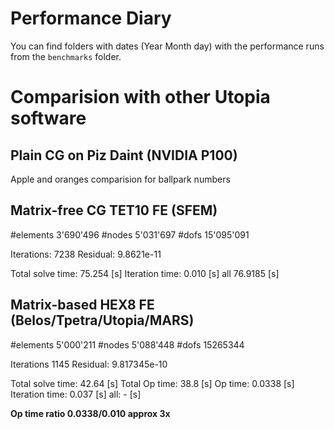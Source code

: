 # Performance Diary

You can find folders with dates (Year Month day) with the performance runs from the `benchmarks` folder.


# Comparision with other Utopia software

## Plain CG on Piz Daint (NVIDIA P100)

Apple and oranges comparision for ballpark numbers

## Matrix-free CG TET10 FE (SFEM)

#elements 3'690'496 
#nodes 	  5'031'697
#dofs 	 15'095'091

Iterations: 		7238 
Residual: 			9.8621e-11

Total solve time:  	75.254  [s]
Iteration time: 	0.010 	[s]
all  			   	76.9185 [s]

## Matrix-based HEX8 FE (Belos/Tpetra/Utopia/MARS)

#elements 5'000'211
#nodes 	  5'088'448
#dofs 	  15265344

Iterations  		1145 
Residual: 			9.817345e-10

Total solve time:   42.64 	[s]
Total Op time:		38.8    [s]
Op time:			0.0338	[s]
Iteration time:		0.037 	[s]
all:				- 		[s]

**Op time ratio 0.0338/0.010 approx 3x**
